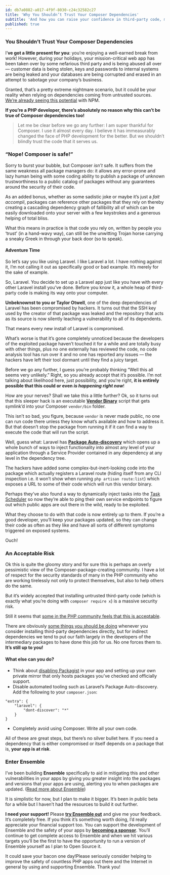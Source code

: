 ```yaml
---
id: db7a0882-a017-4f9f-8030-c24c32582c27
title: 'Why You Shouldn’t Trust Your Composer Dependencies'
subtitle: 'And how you can raise your confidence in third-party code, mitigate potential disasters, reduce stress and sleep more soundly.'
published: true
---
```




### You Shouldn’t Trust Your Composer Dependencies

I’**ve got a little present for you**: you’re enjoying a well-earned break from work! However, during your holidays, your mission-critical web app has been taken over by some nefarious third party and is being abused all over — customer data is being stolen, keys and passwords to internal systems are being leaked and your databases are being corrupted and erased in an attempt to sabotage your company’s business.

Granted, that’s a pretty extreme nightmare scenario, but it could be your reality when relying on dependencies coming from untrusted sources. [We’re already seeing this potential](https://www.theregister.co.uk/2018/07/12/npm_eslint/) with NPM.

**If you’re a PHP developer, there’s absolutely no reason why this can’t be true of Composer dependencies too!**

> Let me be clear before we go any further: I am super thankful for Composer. I use it almost every day. I believe it has immeasurably changed the face of PHP development for the better. But we shouldn’t blindly trust the code that it serves us.

### “Nope! Composer is safe!”

Sorry to burst your bubble, but Composer *isn’t* safe. It suffers from the same weakness all package managers do: it allows any error-prone and lazy human being with some coding ability to publish a package of unknown trustworthiness to a public catalog of packages without any guarantees around the security of their code.

As an added bonus, whether as some sadistic joke or maybe it’s just a *fait accompli*, packages can reference other packages that they rely on thereby creating a cascading dependency graph of fallibility all of which can be easily downloaded onto your server with a few keystrokes and a generous helping of total bliss.

What this means in practice is that code you rely on, written by people you ‘trust’ (in a hand-wavy way), can still be the unwitting Trojan horse carrying a sneaky Greek in through your back door (so to speak).

#### Adventure Time

So let’s say you like using Laravel. I like Laravel a lot. I have nothing against it, I’m not calling it out as specifically good or bad example. It’s merely for the sake of example.

So, Laravel. You decide to set up a Laravel app just like you have with every other Laravel install you’ve done. Before you know it, a whole heap of third-party code is making its way onto your computer.

**Unbeknownst to you or Taylor Otwell**, one of the deep dependencies of Laravel has been compromised by hackers. It turns out that the SSH key used by the creator of that package was leaked and the repository that acts as its source is now silently leaching a vulnerability to all of its dependents.

That means every new install of Laravel is compromised.

What’s worse is that it’s gone completely unnoticed because the developers of the exploited package haven’t touched it for a while and are totally busy with other things, plus no one externally has reviewed the code, no code analysis tool has run over it and no one has reported any issues — the hackers have left their tool dormant until they find a juicy target.

Before we go any further, I guess you’re probably thinking “Well this all seems very unlikely.” Right, so you already accept that it’s possible. I’m not talking about likelihood here, just possibility, and you’re right, **it is entirely possible that this could or even *is happening right now***!

How are your nerves? Shall we take this a little further? Ok, so it turns out that this sleeper hack is an executable [**Vendor Binary**](https://getcomposer.org/doc/articles/vendor-binaries.md) script that gets symlink’d into your Composer `vendor/bin` folder.

This isn’t so bad, you figure, because `vendor` is never made public, no one can run code there unless they know what’s available and how to address it. But that doesn’t stop the package from running it if it can find a way to execute the code that will run the script.

Well, guess what: Laravel has [**Package Auto-discovery**](https://medium.com/@taylorotwell/package-auto-discovery-in-laravel-5-5-ea9e3ab20518) which opens up a whole bunch of ways to inject functionality into almost any level of your application through a Service Provider contained in any dependency at any level in the dependency tree.

The hackers have added some complex-but-inert-looking code into the package which actually registers a Laravel route (hiding itself from any CLI inspection i.e. it won’t show when running `php artisan route:list`) which exposes a URL to some of their code which will run this vendor binary.

Perhaps they’ve also found a way to dynamically inject tasks into the [Task Scheduler](https://laravel.com/docs/5.7/scheduling) so now they’re able to ping their own service endpoints to figure out which public apps are out there in the wild, ready to be exploited.

What they choose to do with that code is now entirely up to them. If you’re a good developer, you’ll keep your packages updated, so they can change their code as often as they like and have all sorts of different symptoms triggered on exposed systems.

Ouch!

### An Acceptable Risk

Ok this is quite the gloomy story and for sure this is perhaps an overly pessimistic view of the Composer-package-creating community. I have a lot of respect for the security standards of many in the PHP community who are working tirelessly not only to protect themselves, but also to help others do the same.

But it’s widely accepted that installing untrusted third-party code (which is exactly what you’re doing with `composer require x`) is a massive security risk.

Still it seems that [some in the PHP community feels that this is acceptable](https://twitter.com/simonhamp/status/1034101099349897217).

There are obviously [some things you should be doing](https://websec.io/2013/02/18/Safety-PHP-Dependencies-Composer.html) whenever you consider installing third-party dependencies directly, but for indirect dependencies we tend to put our faith largely in the developers of the intermediary packages to have done this job for us. No one forces them to. **It’s still up to you!**

#### What else can you do?

- Think about [disabling Packagist](https://getcomposer.org/doc/05-repositories.md#disabling-packagist-org) in your app and setting up your own private mirror that only hosts packages you’ve checked and officially support.
- Disable automated tooling such as Laravel’s Package Auto-discovery. Add the following to your `composer.json`:

```
"extra": {
    "laravel": {
        "dont-discover": "*"
    }
}
```

- Completely avoid using Composer. Write all your own code.

All of these are great steps, but there’s no silver bullet here. If you need a dependency that is either compromised or itself depends on a package that is, **your app is at risk**.

### Enter Ensemble

I’ve been building **Ensemble** specifically to aid in mitigating this and other vulnerabilities in your apps by giving you greater insight into the packages and versions that your apps are using, alerting you to when packages are updated. ([Read more about Ensemble](https://medium.com/@simonhamp/announcing-ensemble-4daac49618a6))

It is simplistic for now, but I plan to make it bigger. It’s been in public beta for a while but I haven’t had the resources to build it out further.

**I need your support!** Please [**try Ensemble out**](https://ens.emble.app/) and give me your feedback. It’s completely free. If you think it’s something worth doing, I’d really appreciate your financial support too. You can support the development of Ensemble and the safety of your apps by [**becoming a sponsor**](https://github.com/sponsors/simonhamp). You’ll continue to get complete access to Ensemble and when we hit various targets you’ll be the first to have the opportunity to run a version of Ensemble yourself as I plan to Open Source it.

It could save your bacon one day!Please seriously consider helping to improve the safety of countless PHP apps out there and the Internet in general by using and supporting Ensemble. Thank you!

